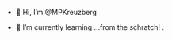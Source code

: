 - 👋 Hi, I’m @MPKreuzberg

- 🌱 I’m currently learning ...from the schratch!
.

<!---
MPKreuzberg/MPKreuzberg is a ✨ 🌱 I’m currently learning ... ✨ repository because its `README.md` (this file) appears on your GitHub profile.
You can click the Preview link to take a look at your changes.
--->
